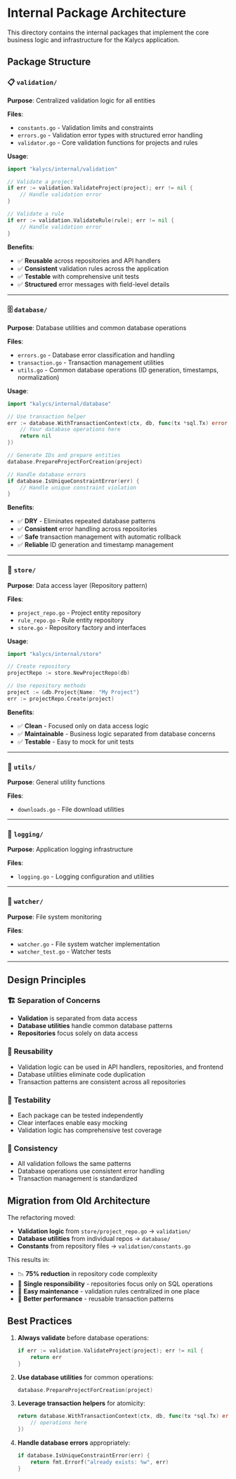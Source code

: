 # Internal Package Architecture

This directory contains the internal packages that implement the core business logic and infrastructure for the Kalycs application.

## Package Structure

### 📋 `validation/`
**Purpose**: Centralized validation logic for all entities

**Files**:
- `constants.go` - Validation limits and constraints
- `errors.go` - Validation error types with structured error handling
- `validator.go` - Core validation functions for projects and rules

**Usage**:
```go
import "kalycs/internal/validation"

// Validate a project
if err := validation.ValidateProject(project); err != nil {
    // Handle validation error
}

// Validate a rule  
if err := validation.ValidateRule(rule); err != nil {
    // Handle validation error
}
```

**Benefits**:
- ✅ **Reusable** across repositories and API handlers
- ✅ **Consistent** validation rules across the application
- ✅ **Testable** with comprehensive unit tests
- ✅ **Structured** error messages with field-level details

---

### 🗄️ `database/`
**Purpose**: Database utilities and common database operations

**Files**:
- `errors.go` - Database error classification and handling
- `transaction.go` - Transaction management utilities
- `utils.go` - Common database operations (ID generation, timestamps, normalization)

**Usage**:
```go
import "kalycs/internal/database"

// Use transaction helper
err := database.WithTransactionContext(ctx, db, func(tx *sql.Tx) error {
    // Your database operations here
    return nil
})

// Generate IDs and prepare entities
database.PrepareProjectForCreation(project)

// Handle database errors
if database.IsUniqueConstraintError(err) {
    // Handle unique constraint violation
}
```

**Benefits**:
- ✅ **DRY** - Eliminates repeated database patterns
- ✅ **Consistent** error handling across repositories
- ✅ **Safe** transaction management with automatic rollback
- ✅ **Reliable** ID generation and timestamp management

---

### 🏪 `store/`
**Purpose**: Data access layer (Repository pattern)

**Files**:
- `project_repo.go` - Project entity repository
- `rule_repo.go` - Rule entity repository  
- `store.go` - Repository factory and interfaces

**Usage**:
```go
import "kalycs/internal/store"

// Create repository
projectRepo := store.NewProjectRepo(db)

// Use repository methods
project := &db.Project{Name: "My Project"}
err := projectRepo.Create(project)
```

**Benefits**:
- ✅ **Clean** - Focused only on data access logic
- ✅ **Maintainable** - Business logic separated from database concerns
- ✅ **Testable** - Easy to mock for unit tests

---

### 🔧 `utils/`
**Purpose**: General utility functions

**Files**:
- `downloads.go` - File download utilities

---

### 📝 `logging/`
**Purpose**: Application logging infrastructure

**Files**:
- `logging.go` - Logging configuration and utilities

---

### 👀 `watcher/`
**Purpose**: File system monitoring

**Files**:
- `watcher.go` - File system watcher implementation
- `watcher_test.go` - Watcher tests

---

## Design Principles

### 🏗️ **Separation of Concerns**
- **Validation** is separated from data access
- **Database utilities** handle common database patterns
- **Repositories** focus solely on data access

### 🔄 **Reusability**
- Validation logic can be used in API handlers, repositories, and frontend
- Database utilities eliminate code duplication
- Transaction patterns are consistent across all repositories

### 🧪 **Testability**
- Each package can be tested independently
- Clear interfaces enable easy mocking
- Validation logic has comprehensive test coverage

### 📐 **Consistency**
- All validation follows the same patterns
- Database operations use consistent error handling
- Transaction management is standardized

## Migration from Old Architecture

The refactoring moved:

- **Validation logic** from `store/project_repo.go` → `validation/`
- **Database utilities** from individual repos → `database/`
- **Constants** from repository files → `validation/constants.go`

This results in:
- 📉 **75% reduction** in repository code complexity
- 🎯 **Single responsibility** - repositories focus only on SQL operations
- 🔧 **Easy maintenance** - validation rules centralized in one place
- 🚀 **Better performance** - reusable transaction patterns

## Best Practices

1. **Always validate** before database operations:
   ```go
   if err := validation.ValidateProject(project); err != nil {
       return err
   }
   ```

2. **Use database utilities** for common operations:
   ```go
   database.PrepareProjectForCreation(project)
   ```

3. **Leverage transaction helpers** for atomicity:
   ```go
   return database.WithTransactionContext(ctx, db, func(tx *sql.Tx) error {
       // operations here
   })
   ```

4. **Handle database errors** appropriately:
   ```go
   if database.IsUniqueConstraintError(err) {
       return fmt.Errorf("already exists: %w", err)
   }
   ``` 